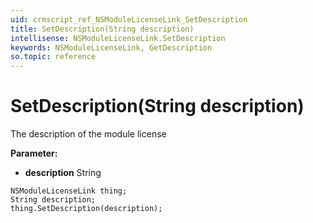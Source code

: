 ```yaml
---
uid: crmscript_ref_NSModuleLicenseLink_SetDescription
title: SetDescription(String description)
intellisense: NSModuleLicenseLink.SetDescription
keywords: NSModuleLicenseLink, GetDescription
so.topic: reference
---
```


# SetDescription(String description)

The description of the module license

**Parameter:** 
* **description** String

```crmscript
NSModuleLicenseLink thing;
String description;
thing.SetDescription(description);
```

